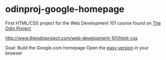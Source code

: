 # odinproj-google-homepage
First HTML/CSS project for the Web Development 101 course found on [The Odin Project](http://www.theodinproject.com/)

http://www.theodinproject.com/web-development-101/html-css

Goal: Build the Google.com homepage
Open the [easy version](http://htmlpreview.github.io/?https://github.com/enricator/odinproj-google-homepage/blob/master/index.html) in your browser
